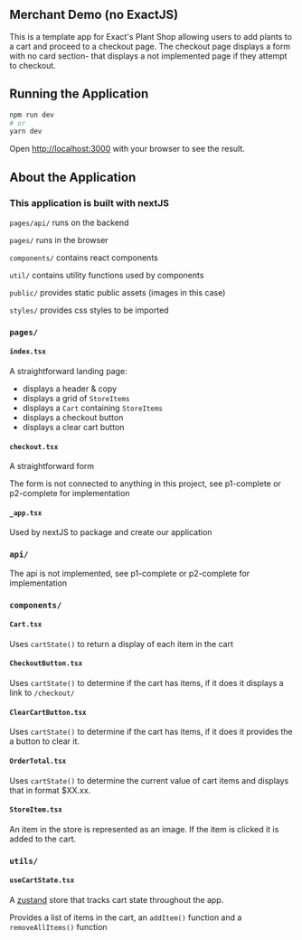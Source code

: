 ## Merchant Demo (no ExactJS)
This is a template app for Exact's Plant Shop allowing users to add plants to a cart and proceed to a checkout page. The checkout page displays a form with no card section- that displays a not implemented page if they attempt to checkout.

## Running the Application
```bash
npm run dev
# or
yarn dev
```

Open [http://localhost:3000](http://localhost:3000) with your browser to see the result.

## About the Application
### This application is built with nextJS 

`pages/api/` runs on the backend

 `pages/` runs in the browser

 `components/` contains react components

 `util/` contains utility functions used by components

 `public/` provides static public assets (images in this case)

 `styles/` provides css styles to be imported


### `pages/`
#### `index.tsx`
A straightforward landing page:

- displays a header & copy
- displays a grid of `StoreItems`
- displays a `Cart` containing `StoreItems`
- displays a checkout button
- displays a clear cart button

#### `checkout.tsx`
A straightforward form

The form is not connected to anything in this project, see p1-complete or p2-complete for implementation

#### `_app.tsx`
Used by nextJS to package and create our application

### `api/`
The api is not implemented, see p1-complete or p2-complete for implementation


### `components/`
#### `Cart.tsx`
Uses `cartState()` to return a display of each item in the cart

#### `CheckoutButton.tsx`
Uses `cartState()` to determine if the cart has items, if it does it displays a link to `/checkout/`

#### `ClearCartButton.tsx`
Uses `cartState()` to determine if the cart has items, if it does it provides the a button to clear it.

#### `OrderTotal.tsx`
Uses `cartState()` to determine the current value of cart items and displays that in format $XX.xx.

#### `StoreItem.tsx`
An item in the store is represented as an image. If the item is clicked it is added to the cart.

### `utils/`
#### `useCartState.tsx`
A [zustand](https://www.npmjs.com/package/zustand) store that tracks cart state throughout the app.

Provides a list of items in the cart, an `addItem()` function and a `removeAllItems()` function